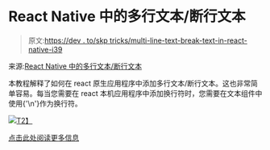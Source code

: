 # React Native 中的多行文本/断行文本

> 原文:[https://dev . to/skp tricks/multi-line-text-break-text-in-react-native-i39](https://dev.to/skptricks/multi-line-text-break-text-in-react-native-i39)

来源:[React Native 中的多行文本/断行文本](https://www.skptricks.com/2019/08/multi-line-text-break-text-in-react-native.html)

本教程解释了如何在 react 原生应用程序中添加多行文本/断行文本。这也非常简单容易。每当您需要在 react 本机应用程序中添加换行符时，您需要在文本组件中使用{'\n'}作为换行符。

[![](../Images/bf6c817be671d92c0810961fcf30c4f9.png)T2】](https://res.cloudinary.com/practicaldev/image/fetch/s--nZ0eKuCp--/c_limit%2Cf_auto%2Cfl_progressive%2Cq_auto%2Cw_880/https://1.bp.blogspot.com/-xSI2nTtzj1s/XUevtrY0XSI/AAAAAAAADM0/kwlUKnfZEa4qM1-JifJ3XOyau_ISYkyagCLcBGAs/s400/multi-line-text-break-text-in-react-native.jpg)

[点击此处阅读更多信息](https://www.skptricks.com/2019/08/multi-line-text-break-text-in-react-native.html)